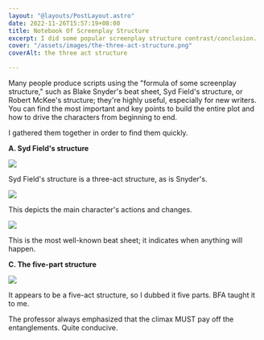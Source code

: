 ```yaml
---
layout: "@layouts/PostLayout.astro"
date: 2022-11-26T15:57:19+08:00
title: Notebook Of Screenplay Structure
excerpt: I did some popular screenplay structure contrast/conclusion.
cover: "/assets/images/the-three-act-structure.png"
coverAlt: the three act structure

---
```

Many people produce scripts using the "formula of some screenplay structure," such as Blake Snyder's beat sheet, Syd Field's structure, or Robert McKee's structure; they're highly useful, especially for new writers. You can find the most important and key points to build the entire plot and how to drive the characters from beginning to end.

I gathered them together in order to find them quickly.

**A. Syd Field's structure**

![](/assets/images/syd-field-s-structure.png)

Syd Field's structure is a three-act structure, as is Snyder's.

**![](/assets/images/saving-the-cat-1.png)**

This depicts the main character's actions and changes.

![](/assets/images/saving-the-cat-2.png)

This is the most well-known beat sheet; it indicates when anything will happen.

**C. The five-part structure** 

![](/assets/images/five-parts-structure.png)

It appears to be a five-act structure, so I dubbed it five parts. BFA taught it to me.

The professor always emphasized that the climax MUST pay off the entanglements. Quite conducive.